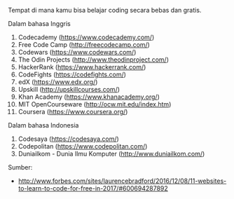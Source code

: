 Tempat di mana kamu bisa belajar coding secara bebas dan gratis.

Dalam bahasa Inggris

1. Codecademy (https://www.codecademy.com/)
2. Free Code Camp (http://freecodecamp.com/)
3. Codewars (https://www.codewars.com/)
4. The Odin Projects (http://www.theodinproject.com/)
5. HackerRank (https://www.hackerrank.com/)
6. CodeFights (https://codefights.com/)
7. edX (https://www.edx.org/)
8. Upskill (http://upskillcourses.com/)
9. Khan Academy (https://www.khanacademy.org/)
10. MIT OpenCourseware (http://ocw.mit.edu/index.htm)
11. Coursera (https://www.coursera.org/)

Dalam bahasa Indonesia

1. Codesaya (https://codesaya.com/)
2. Codepolitan (https://www.codepolitan.com/)
3. Duniailkom - Dunia Ilmu Komputer (http://www.duniailkom.com/)

Sumber:
* http://www.forbes.com/sites/laurencebradford/2016/12/08/11-websites-to-learn-to-code-for-free-in-2017/#600694287892
